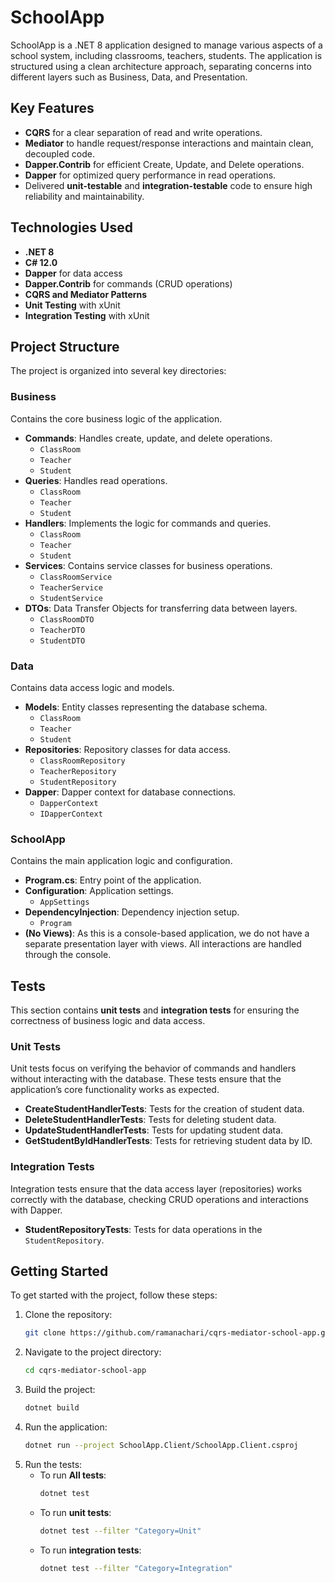 # SchoolApp

SchoolApp is a .NET 8 application designed to manage various aspects of a school system, including classrooms, teachers, students. The application is structured using a clean architecture approach, separating concerns into different layers such as Business, Data, and Presentation.

## Key Features

- **CQRS** for a clear separation of read and write operations.  
- **Mediator** to handle request/response interactions and maintain clean, decoupled code.  
- **Dapper.Contrib** for efficient Create, Update, and Delete operations.  
- **Dapper** for optimized query performance in read operations.  
- Delivered **unit-testable** and **integration-testable** code to ensure high reliability and maintainability.

## Technologies Used

- **.NET 8**  
- **C# 12.0**  
- **Dapper** for data access  
- **Dapper.Contrib** for commands (CRUD operations)  
- **CQRS and Mediator Patterns**  
- **Unit Testing** with xUnit  
- **Integration Testing** with xUnit 

## Project Structure

The project is organized into several key directories:

### Business

Contains the core business logic of the application.

- **Commands**: Handles create, update, and delete operations.
  - `ClassRoom`
  - `Teacher`
  - `Student`
- **Queries**: Handles read operations.
  - `ClassRoom`
  - `Teacher`
  - `Student`
- **Handlers**: Implements the logic for commands and queries.
  - `ClassRoom`
  - `Teacher`
  - `Student`
- **Services**: Contains service classes for business operations.
  - `ClassRoomService`
  - `TeacherService`
  - `StudentService`
- **DTOs**: Data Transfer Objects for transferring data between layers.
  - `ClassRoomDTO`
  - `TeacherDTO`
  - `StudentDTO`

### Data

Contains data access logic and models.

- **Models**: Entity classes representing the database schema.
  - `ClassRoom`
  - `Teacher`
  - `Student`
- **Repositories**: Repository classes for data access.
  - `ClassRoomRepository`
  - `TeacherRepository`
  - `StudentRepository`
- **Dapper**: Dapper context for database connections.
  - `DapperContext`
  - `IDapperContext`

### SchoolApp

Contains the main application logic and configuration.

- **Program.cs**: Entry point of the application.
- **Configuration**: Application settings.
  - `AppSettings`
- **DependencyInjection**: Dependency injection setup.
  - `Program`
- **(No Views)**: As this is a console-based application, we do not have a separate presentation layer with views. All interactions are handled through the console.

## Tests

This section contains **unit tests** and **integration tests** for ensuring the correctness of business logic and data access.

### Unit Tests

Unit tests focus on verifying the behavior of commands and handlers without interacting with the database. These tests ensure that the application’s core functionality works as expected.

- **CreateStudentHandlerTests**: Tests for the creation of student data.
- **DeleteStudentHandlerTests**: Tests for deleting student data.
- **UpdateStudentHandlerTests**: Tests for updating student data.
- **GetStudentByIdHandlerTests**: Tests for retrieving student data by ID.

### Integration Tests

Integration tests ensure that the data access layer (repositories) works correctly with the database, checking CRUD operations and interactions with Dapper.

- **StudentRepositoryTests**: Tests for data operations in the `StudentRepository`.

## Getting Started

To get started with the project, follow these steps:

1. Clone the repository:
    ```bash
    git clone https://github.com/ramanachari/cqrs-mediator-school-app.git
    ```
2. Navigate to the project directory:
    ```bash
    cd cqrs-mediator-school-app
    ```
3. Build the project:
    ```bash
    dotnet build
    ```
4. Run the application:
    ```bash
    dotnet run --project SchoolApp.Client/SchoolApp.Client.csproj
    ```
5. Run the tests:
    - To run **All tests**:
        ```bash
        dotnet test
        ```
    - To run **unit tests**:
        ```bash
        dotnet test --filter "Category=Unit"
        ```
    - To run **integration tests**:
        ```bash
        dotnet test --filter "Category=Integration"
        ```
    


